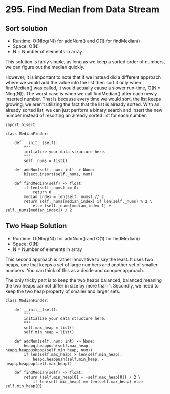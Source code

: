 # 295. Find Median from Data Stream

## Sort solution
- Runtime: O(Nlog(N)) for addNum() and O(1) for findMedian()
- Space: O(N)
- N = Number of elements in array

This solution is fairly simple, as long as we keep a sorted order of numbers, we can figure out the median quickly.

However, it is important to note that if we instead did a different approach where we would add the value into the list then sort it only when findMedian() was called, it would actually cause a slower run-time, O(N * Nlog(N)).
The worst case is when we call findMedian() after each newly inserted number.
That is because every time we would sort, the list keeps growing, we aren't utilizing the fact that the list is already sorted.
With an already sorted list, we can just perform a binary search and insert the new number instead of resorting an already sorted list for each number.

```
import bisect

class MedianFinder:

    def __init__(self):
        """
        initialize your data structure here.
        """
        self._nums = list()

    def addNum(self, num: int) -> None:
        bisect.insort(self._nums, num)

    def findMedian(self) -> float:
        if len(self._nums) == 0:
            return 0
        median_index = len(self._nums) // 2
        return self._nums[median_index] if len(self._nums) % 2 \
            else (self._nums[median_index-1] + self._nums[median_index]) / 2
```

## Two Heap Solution
- Runtime: O(Nlog(N)) for addNum() and O(1) for findMedian()
- Space: O(N)
- N = Number of elements in array

This second approach is rather innovative to say the least.
It uses two heaps, one that keeps a set of large numbers and another set of smaller numbers.
You can think of this as a divide and conquer approach.

The only tricky part is to keep the two heaps balanced, balanced meaning the two heaps cannot differ in size by more than 1.
Secondly, we need to keep the two heap property of smaller and larger sets.

```
class MedianFinder:

    def __init__(self):
        """
        initialize your data structure here.
        """
        self.max_heap = list()
        self.min_heap = list()

    def addNum(self, num: int) -> None:
        heapq.heappush(self.max_heap, -heapq.heappushpop(self.min_heap, num))
        if len(self.max_heap) > len(self.min_heap):
            heapq.heappush(self.min_heap, -heapq.heappop(self.max_heap))

    def findMedian(self) -> float:
        return (self.min_heap[0] + -self.max_heap[0]) / 2 \
            if len(self.min_heap) == len(self.max_heap) else self.min_heap[0]
```

